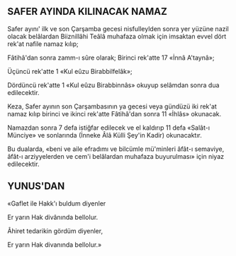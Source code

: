 ## SAFER AYINDA KILINACAK NAMAZ

Safer ayını' ilk ve son Çarşamba gecesi nisfulleylden sonra yer yüzüne nazil olacak belâlardan Biiznillâhi Teâlâ muhafaza olmak için imsaktan evvel dört rek'at nafile namaz kılıp;

Fâtihâ'dan sonra zamm-ı sûre olarak; Bi­rinci rek'atte 17 «İnnâ A'taynâ»;

Üçüncü rek'atte 1 «Kul eûzu Birabbilfelâk»;

Dördüncü rek'atte 1 «Kul eûzu Birabbinnâs» okuyup selâmdan sonra dua edilecektir.

Keza, Safer ayının son Çarşambasının ya gecesi veya gündüzü iki rek'at namaz kılıp birinci ve ikinci rek'atte Fâtihâ'dan sonra 11 «İhlâs» okunacak.

Namazdan sonra 7 defa istiğfar edilecek ve el kaldırıp 11 defa «Salât-ı Münciye» ve sonlarında (İnneke Âlâ Külli Şey'in Kadir) oku­nacaktır.

Bu dualarda, «beni ve aile efradımı ve bil­cümle mü'minleri âfât-ı semaviye, âfât-ı arziyyelerden ve cem'i belâlardan muhafaza buyurulması» için niyaz edilecektir.

## YUNUS'DAN

«Gaflet ile Hakk'ı buldum diyenler

Er yarın Hak divânında bellolur.

Âhiret tedarikin gördüm diyenler,

Er yarın Hak divanında bellolur.»
